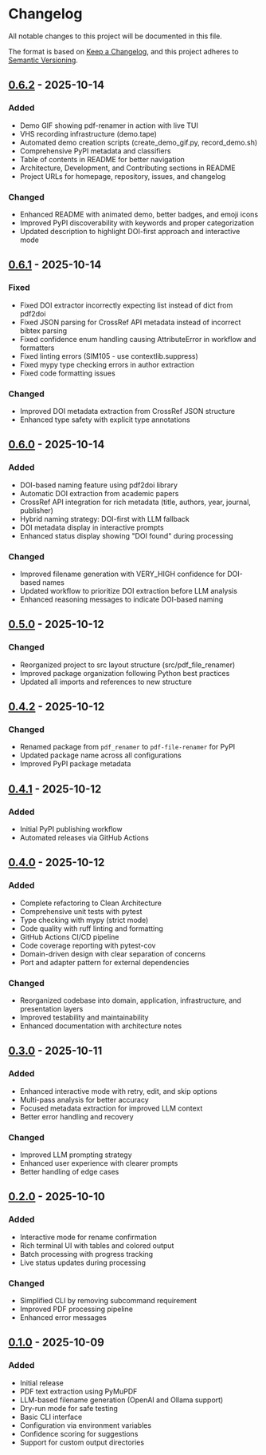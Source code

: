# Changelog

All notable changes to this project will be documented in this file.

The format is based on [Keep a Changelog](https://keepachangelog.com/en/1.0.0/),
and this project adheres to [Semantic Versioning](https://semver.org/spec/v2.0.0.html).

## [0.6.2] - 2025-10-14

### Added
- Demo GIF showing pdf-renamer in action with live TUI
- VHS recording infrastructure (demo.tape)
- Automated demo creation scripts (create_demo_gif.py, record_demo.sh)
- Comprehensive PyPI metadata and classifiers
- Table of contents in README for better navigation
- Architecture, Development, and Contributing sections in README
- Project URLs for homepage, repository, issues, and changelog

### Changed
- Enhanced README with animated demo, better badges, and emoji icons
- Improved PyPI discoverability with keywords and proper categorization
- Updated description to highlight DOI-first approach and interactive mode

## [0.6.1] - 2025-10-14

### Fixed
- Fixed DOI extractor incorrectly expecting list instead of dict from pdf2doi
- Fixed JSON parsing for CrossRef API metadata instead of incorrect bibtex parsing
- Fixed confidence enum handling causing AttributeError in workflow and formatters
- Fixed linting errors (SIM105 - use contextlib.suppress)
- Fixed mypy type checking errors in author extraction
- Fixed code formatting issues

### Changed
- Improved DOI metadata extraction from CrossRef JSON structure
- Enhanced type safety with explicit type annotations

## [0.6.0] - 2025-10-14

### Added
- DOI-based naming feature using pdf2doi library
- Automatic DOI extraction from academic papers
- CrossRef API integration for rich metadata (title, authors, year, journal, publisher)
- Hybrid naming strategy: DOI-first with LLM fallback
- DOI metadata display in interactive prompts
- Enhanced status display showing "DOI found" during processing

### Changed
- Improved filename generation with VERY_HIGH confidence for DOI-based names
- Updated workflow to prioritize DOI extraction before LLM analysis
- Enhanced reasoning messages to indicate DOI-based naming

## [0.5.0] - 2025-10-12

### Changed
- Reorganized project to src layout structure (src/pdf_file_renamer)
- Improved package organization following Python best practices
- Updated all imports and references to new structure

## [0.4.2] - 2025-10-12

### Changed
- Renamed package from `pdf_renamer` to `pdf-file-renamer` for PyPI
- Updated package name across all configurations
- Improved PyPI package metadata

## [0.4.1] - 2025-10-12

### Added
- Initial PyPI publishing workflow
- Automated releases via GitHub Actions

## [0.4.0] - 2025-10-12

### Added
- Complete refactoring to Clean Architecture
- Comprehensive unit tests with pytest
- Type checking with mypy (strict mode)
- Code quality with ruff linting and formatting
- GitHub Actions CI/CD pipeline
- Code coverage reporting with pytest-cov
- Domain-driven design with clear separation of concerns
- Port and adapter pattern for external dependencies

### Changed
- Reorganized codebase into domain, application, infrastructure, and presentation layers
- Improved testability and maintainability
- Enhanced documentation with architecture notes

## [0.3.0] - 2025-10-11

### Added
- Enhanced interactive mode with retry, edit, and skip options
- Multi-pass analysis for better accuracy
- Focused metadata extraction for improved LLM context
- Better error handling and recovery

### Changed
- Improved LLM prompting strategy
- Enhanced user experience with clearer prompts
- Better handling of edge cases

## [0.2.0] - 2025-10-10

### Added
- Interactive mode for rename confirmation
- Rich terminal UI with tables and colored output
- Batch processing with progress tracking
- Live status updates during processing

### Changed
- Simplified CLI by removing subcommand requirement
- Improved PDF processing pipeline
- Enhanced error messages

## [0.1.0] - 2025-10-09

### Added
- Initial release
- PDF text extraction using PyMuPDF
- LLM-based filename generation (OpenAI and Ollama support)
- Dry-run mode for safe testing
- Basic CLI interface
- Configuration via environment variables
- Confidence scoring for suggestions
- Support for custom output directories

[0.6.2]: https://github.com/nostoslabs/pdf-renamer/compare/v0.6.1...v0.6.2
[0.6.1]: https://github.com/nostoslabs/pdf-renamer/compare/v0.6.0...v0.6.1
[0.6.0]: https://github.com/nostoslabs/pdf-renamer/compare/v0.5.0...v0.6.0
[0.5.0]: https://github.com/nostoslabs/pdf-renamer/compare/v0.4.2...v0.5.0
[0.4.2]: https://github.com/nostoslabs/pdf-renamer/compare/v0.4.1...v0.4.2
[0.4.1]: https://github.com/nostoslabs/pdf-renamer/compare/v0.4.0...v0.4.1
[0.4.0]: https://github.com/nostoslabs/pdf-renamer/compare/v0.3.0...v0.4.0
[0.3.0]: https://github.com/nostoslabs/pdf-renamer/compare/v0.2.0...v0.3.0
[0.2.0]: https://github.com/nostoslabs/pdf-renamer/compare/v0.1.0...v0.2.0
[0.1.0]: https://github.com/nostoslabs/pdf-renamer/releases/tag/v0.1.0
